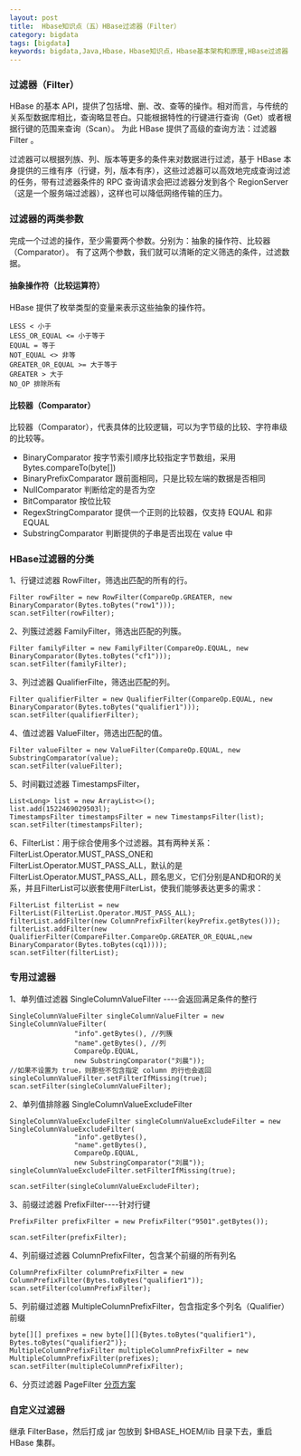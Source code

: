 ```yaml
---
layout: post
title:  Hbase知识点（五）HBase过滤器（Filter）
category: bigdata
tags: [bigdata]
keywords: bigdata,Java,Hbase，Hbase知识点，Hbase基本架构和原理,HBase过滤器
---
```

### 过滤器（Filter）

HBase 的基本 API，提供了包括增、删、改、查等的操作。相对而言，与传统的关系型数据库相比，查询略显苍白。只能根据特性的行键进行查询（Get）或者根据行键的范围来查询（Scan）。
为此 HBase 提供了高级的查询方法：过滤器 Filter 。

过滤器可以根据列族、列、版本等更多的条件来对数据进行过滤，基于 HBase 本身提供的三维有序（行键，列，版本有序），这些过滤器可以高效地完成查询过滤的任务，带有过滤器条件的 RPC 查询请求会把过滤器分发到各个 RegionServer（这是一个服务端过滤器），这样也可以降低网络传输的压力。

###  过滤器的两类参数

完成一个过滤的操作，至少需要两个参数。分别为：抽象的操作符、比较器（Comparator）。
有了这两个参数，我们就可以清晰的定义筛选的条件，过滤数据。

#### 抽象操作符（比较运算符）

HBase 提供了枚举类型的变量来表示这些抽象的操作符。

```
LESS < 小于
LESS_OR_EQUAL <= 小于等于
EQUAL = 等于
NOT_EQUAL <> 非等
GREATER_OR_EQUAL >= 大于等于
GREATER > 大于
NO_OP 排除所有
``` 

#### 比较器（Comparator）

比较器（Comparator），代表具体的比较逻辑，可以为字节级的比较、字符串级的比较等。

- BinaryComparator 按字节索引顺序比较指定字节数组，采用 Bytes.compareTo(byte[])
- BinaryPrefixComparator 跟前面相同，只是比较左端的数据是否相同
- NullComparator 判断给定的是否为空
- BitComparator 按位比较
- RegexStringComparator 提供一个正则的比较器，仅支持 EQUAL 和非 EQUAL
- SubstringComparator 判断提供的子串是否出现在 value 中

### HBase过滤器的分类

1、行键过滤器 RowFilter，筛选出匹配的所有的行。

```
Filter rowFilter = new RowFilter(CompareOp.GREATER, new BinaryComparator(Bytes.toBytes("row1")));
scan.setFilter(rowFilter);
```

2、列簇过滤器 FamilyFilter，筛选出匹配的列簇。

```
Filter familyFilter = new FamilyFilter(CompareOp.EQUAL, new BinaryComparator(Bytes.toBytes("cf1")));
scan.setFilter(familyFilter);
```

3、列过滤器 QualifierFilte，筛选出匹配的列。

```
Filter qualifierFilter = new QualifierFilter(CompareOp.EQUAL, new BinaryComparator(Bytes.toBytes("qualifier1")));
scan.setFilter(qualifierFilter);
```

4、值过滤器 ValueFilter，筛选出匹配的值。

```
Filter valueFilter = new ValueFilter(CompareOp.EQUAL, new SubstringComparator(value);
scan.setFilter(valueFilter);
```

5、时间戳过滤器 TimestampsFilter，

```
List<Long> list = new ArrayList<>();
list.add(1522469029503l);
TimestampsFilter timestampsFilter = new TimestampsFilter(list);
scan.setFilter(timestampsFilter);

```

6、FilterList：用于综合使用多个过滤器。其有两种关系：FilterList.Operator.MUST_PASS_ONE和FilterList.Operator.MUST_PASS_ALL，默认的是FilterList.Operator.MUST_PASS_ALL，顾名思义，它们分别是AND和OR的关系，并且FilterList可以嵌套使用FilterList，使我们能够表达更多的需求：

```
FilterList filterList = new FilterList(FilterList.Operator.MUST_PASS_ALL); 
filterList.addFilter(new ColumnPrefixFilter(keyPrefix.getBytes()));
filterList.addFilter(new QualifierFilter(CompareFilter.CompareOp.GREATER_OR_EQUAL,new BinaryComparator(Bytes.toBytes(cq1))));
scan.setFilter(filterList);
```

### 专用过滤器
1、单列值过滤器 SingleColumnValueFilter ----会返回满足条件的整行

```
SingleColumnValueFilter singleColumnValueFilter = new SingleColumnValueFilter(
                "info".getBytes(), //列簇
                "name".getBytes(), //列
                CompareOp.EQUAL, 
                new SubstringComparator("刘晨"));
//如果不设置为 true，则那些不包含指定 column 的行也会返回
singleColumnValueFilter.setFilterIfMissing(true);
scan.setFilter(singleColumnValueFilter);
```

2、单列值排除器 SingleColumnValueExcludeFilter 

```
SingleColumnValueExcludeFilter singleColumnValueExcludeFilter = new SingleColumnValueExcludeFilter(
                "info".getBytes(), 
                "name".getBytes(), 
                CompareOp.EQUAL, 
                new SubstringComparator("刘晨"));
singleColumnValueExcludeFilter.setFilterIfMissing(true);
        
scan.setFilter(singleColumnValueExcludeFilter);
```

3、前缀过滤器 PrefixFilter----针对行键

```
PrefixFilter prefixFilter = new PrefixFilter("9501".getBytes());
        
scan.setFilter(prefixFilter);
```

4、列前缀过滤器 ColumnPrefixFilter，包含某个前缀的所有列名

```
ColumnPrefixFilter columnPrefixFilter = new ColumnPrefixFilter(Bytes.toBytes("qualifier1"));
scan.setFilter(columnPrefixFilter);
```

5、列前缀过滤器 MultipleColumnPrefixFilter，包含指定多个列名（Qualifier）前缀

```
byte[][] prefixes = new byte[][]{Bytes.toBytes("qualifier1"), Bytes.toBytes("qualifier2")};
MultipleColumnPrefixFilter multipleColumnPrefixFilter = new MultipleColumnPrefixFilter(prefixes);
scan.setFilter(multipleColumnPrefixFilter);
```


6、分页过滤器 PageFilter
[分页方案](http://www.guodongkeji.com/newsshow-25-2108-1.html)


### 自定义过滤器

继承 FilterBase，然后打成 jar 包放到 $HBASE_HOEM/lib 目录下去，重启 HBase 集群。





